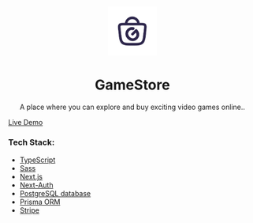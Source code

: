 <p align="center">
  <a href="https://gamestore-giridhar7632.vercel.app/">
    <img alt="Gamestore" src="https://raw.githubusercontent.com/giridhar7632/gamestore/main/public/logo.png" width="100" />
  </a>
</p>

<h1 align="center">
  GameStore
</h1>

<p align="center">
A place where you can explore and buy exciting video games online.</a>.
</p>

[Live Demo](https://gamestore-giridhar7632.vercel.app/)

### Tech Stack:

- [TypeScript](https://www.typescriptlang.org/)
- [Sass](https://sass-lang.com/)
- [Next.js](https://nextjs.org/)
- [Next-Auth](https://next-auth.js.org/)
- [PostgreSQL database](https://www.postgresql.org/)
- [Prisma ORM](https://www.prisma.io/)
- [Stripe](https://stripe.com/)
